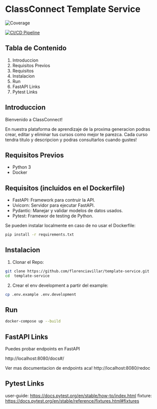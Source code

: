 # ClassConnect Template Service

![Coverage](https://img.shields.io/badge/Coverage-100%25-brightgreen)


[![CI/CD Pipeline](https://github.com/laufrance/test/actions/workflows/cicd.yml/badge.svg)](https://github.com/laufrance/test/actions/workflows/cicd.yml)

## Tabla de Contenido
1. Introduccion
2. Requisitos Previos
3. Requisitos
4. Instalacion
5. Run
6. FastAPI Links
7. Pytest Links

## Introduccion
Bienvenido a ClassConnect!

En nuestra plataforma de aprendizaje de la proxima generacion
podras crear, editar y eliminar tus cursos como mejor te parezca.
Cada curso tendra titulo y descripcion y podras consultarlos cuando gustes!

## Requisitos Previos
- Python 3
- Docker

## Requisitos (incluidos en el Dockerfile)
- FastAPI: Framework para contruir la API.
- Uvicorn: Servidor para ejecutar FastAPI.
- Pydantic: Manejar y validar modelos de datos usados.
- Pytest: Framewor de testing de Python.

Se pueden instalar localmente en caso de no usar el Dockerfile:
```sh
pip install -r requirements.txt
```

## Instalacion
1. Clonar el Repo:
```sh
git clone https://github.com/florenciavillar/template-service.git
cd  template-service
```

2. Crear el env development a partir del example:
```sh
cp .env.example .env.development
```

## Run
```sh
docker-compose up --build
```

## FastAPI Links
Puedes probar endpoints en FastAPI

http://localhost:8080/docs#/

Ver mas documentacion de endpoints aca! http://localhost:8080/redoc

## Pytest Links
user-guide: https://docs.pytest.org/en/stable/how-to/index.html
fixture: https://docs.pytest.org/en/stable/reference/fixtures.html#fixtures
